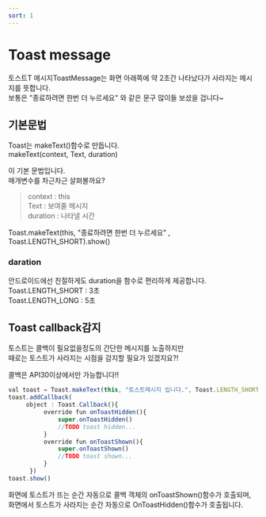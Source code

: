 ```yaml
---
sort: 1
---
```


# Toast message      
토스트T 메시지ToastMessage는 화면 아래쪽에 약 2초간 나타났다가 사라지는 메시지를 뜻합니다.   
보통은 "종료하려면 한번 더 누르세요" 와 같은 문구 많이들 보셨을 겁니다~   




## 기본문법          
Toast는 makeText()함수로 만듭니다.        
makeText(context, Text, duration)      
              
이 기본 문법입니다.      
매개변수를 차근차근 살펴볼까요?       
                
         
> context : this       
> Text : 보여줄 메시지              
> duration : 나타낼 시간


                
Toast.makeText(this, "종료하려면 한번 더 누르세요" , Toast.LENGTH_SHORT).show()


### daration
안드로이드에선 친절하게도 duration을 함수로 편리하게 제공합니다.          
Toast.LENGTH_SHORT : 3초          
Toast.LENGTH_LONG : 5초        
                          
                         
## Toast callback감지
토스트는 콜백이 필요없을정도의 간단한 메시지를 노출하지만       
때로는 토스트가 사라지는 시점을 감지할 필요가 있겠지요?!     
            


               
콜백은 API30이상에서만 가능합니다!!    

```javascript    
val toast = Toast.makeText(this, "토스트메시지 입니다.", Toast.LENGTH_SHORT)    
toast.addCallback(     
     object : Toast.Callback(){
          override fun onToastHidden(){
              super.onToastHidden()
              //TODO toast hidden...
          }
          override fun onToastShown(){
              super.onToastShown()
              //TODO toast shown...
          }
      })
toast.show()
```





화면에 토스트가 뜨는 순간 자동으로 콜백 객체의 onToastShown()함수가 호출되며,    
화면에서 토스트가 사라지는 순간 자동으로 OnToastHidden()함수가 호출됩니다.             




                                        
                       
           
